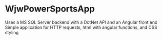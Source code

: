 # WjwPowerSportsApp
Uses a MS SQL Server backend with a DotNet API and an Angular front end
Simple application for HTTP requests, html with angular functions, and CSS styling
